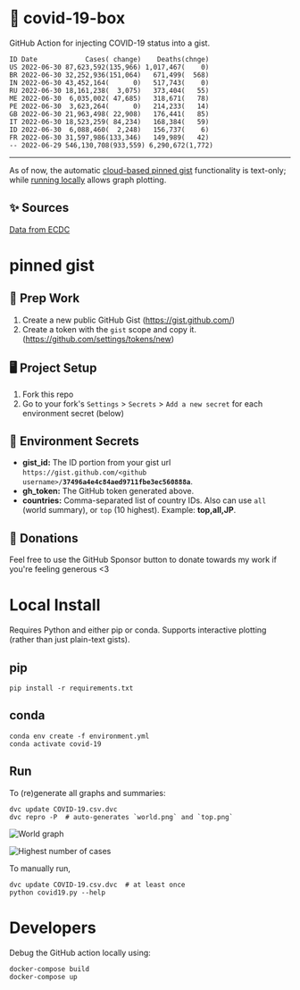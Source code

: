 # 🏥 covid-19-box

GitHub Action for injecting COVID-19 status into a gist.

```
ID Date            Cases( change)    Deaths(chnge)
US 2022-06-30 87,623,592(135,966) 1,017,467(    0)
BR 2022-06-30 32,252,936(151,064)   671,499(  568)
IN 2022-06-30 43,452,164(      0)   517,743(    0)
RU 2022-06-30 18,161,238(  3,075)   373,404(   55)
ME 2022-06-30  6,035,002( 47,685)   318,671(   78)
PE 2022-06-30  3,623,264(      0)   214,233(   14)
GB 2022-06-30 21,963,498( 22,908)   176,441(   85)
IT 2022-06-30 18,523,259( 84,234)   168,384(   59)
ID 2022-06-30  6,088,460(  2,248)   156,737(    6)
FR 2022-06-30 31,597,986(133,346)   149,989(   42)
-- 2022-06-29 546,130,708(933,559) 6,290,672(1,772)
```

---

As of now, the automatic [cloud-based pinned gist](#pinned-gist) functionality is text-only;
while [running locally](#local-install) allows graph plotting.

## ✨ Sources

[Data from ECDC](https://www.ecdc.europa.eu/en/publications-data/download-todays-data-geographic-distribution-covid-19-cases-worldwide)

# pinned gist

## 🎒 Prep Work
1. Create a new public GitHub Gist (https://gist.github.com/)
1. Create a token with the `gist` scope and copy it. (https://github.com/settings/tokens/new)

## 🖥 Project Setup
1. Fork this repo
1. Go to your fork's `Settings` > `Secrets` > `Add a new secret` for each environment secret (below)

## 🤫 Environment Secrets
- **gist_id:** The ID portion from your gist url `https://gist.github.com/<github username>/`**`37496a4e4c84aed9711fbe3ec560888a`**.
- **gh_token:** The GitHub token generated above.
- **countries:** Comma-separated list of country IDs. Also can use `all` (world summary), or `top` (10 highest). Example: **top,all,JP**.

## 💸 Donations

Feel free to use the GitHub Sponsor button to donate towards my work if you're feeling generous <3

# Local Install

Requires Python and either pip or conda. Supports interactive plotting (rather than just plain-text gists).

## pip

```
pip install -r requirements.txt
```

## conda

```
conda env create -f environment.yml
conda activate covid-19
```

## Run

To (re)generate all graphs and summaries:

```
dvc update COVID-19.csv.dvc
dvc repro -P  # auto-generates `world.png` and `top.png`
```

![World graph](world.png)

![Highest number of cases](top.png)

To manually run,

```
dvc update COVID-19.csv.dvc  # at least once
python covid19.py --help
```

# Developers

Debug the GitHub action locally using:

```
docker-compose build
docker-compose up
```
